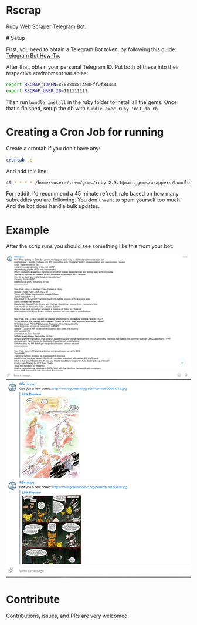 # Rscrap

Ruby Web Scraper [Telegram](https://telegram.org/) Bot.

# Setup

First, you need to obtain a Telegram Bot token, by following this guide: [Telegram Bot How-To](https://core.telegram.org/bots).

After that, obtain your personal Telegram ID. Put both of these into their respective environment variables:

```bash
export RSCRAP_TOKEN=xxxxxxxx:ASDFffwf34444
export RSCRAP_USER_ID=111111111
```

Than run `bundle install` in the ruby folder to install all the gems. Once that's finished, setup the db with `bundle exec ruby init_db.rb`.

# Creating a Cron Job for running

Create a crontab if you don't have any:
```bash
crontab -e
```

And add this line:

```bash
45 * * * * /home/<user>/.rvm/gems/ruby-2.3.1@main_gems/wrappers/bundle exec ruby -C /home/<user>/rubyproj/rscrap/ scripts/reddit.rb >> cron_reddit.log
```

For reddit, I'd recommend a 45 minute refresh rate based on how many subreddits you are following. You don't want to spam yourself too much. And the bot does handle bulk updates.

# Example

After the scrip runs you should see something like this from your bot:

![rscrap1](rscrap1.png)
![rscrap2](rscrap2.png)


# Contribute

Contributions, issues, and PRs are very welcomed.
